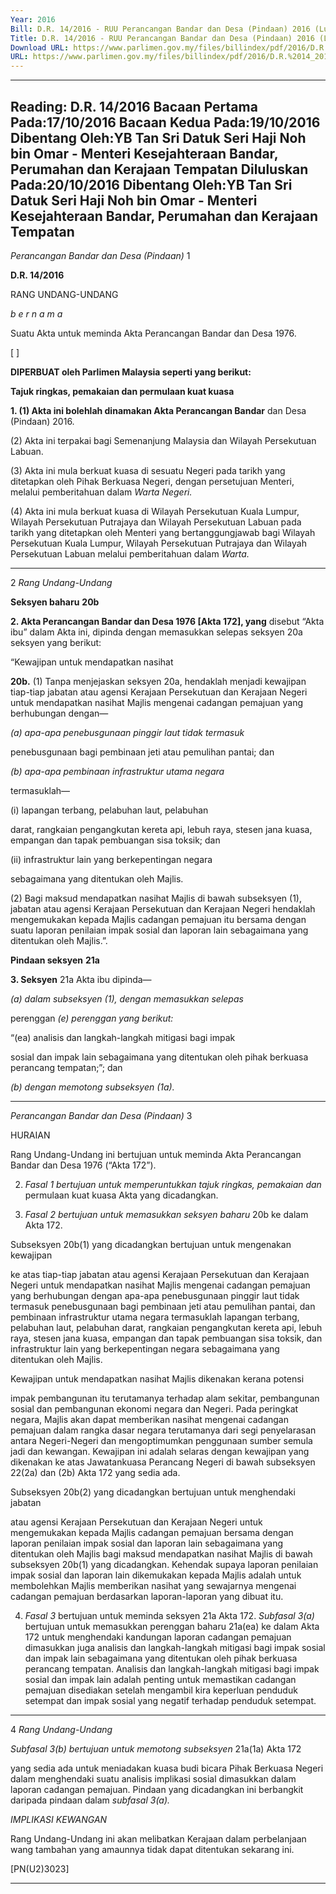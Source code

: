 ```yaml
---
Year: 2016
Bill: D.R. 14/2016 - RUU Perancangan Bandar dan Desa (Pindaan) 2016 (Lulus)
Title: D.R. 14/2016 - RUU Perancangan Bandar dan Desa (Pindaan) 2016 (Lulus)
Download URL: https://www.parlimen.gov.my/files/billindex/pdf/2016/D.R.%2014_2016%20(BM).pdf
URL: https://www.parlimen.gov.my/files/billindex/pdf/2016/D.R.%2014_2016%20(BM).pdf
---
```

---
Reading:
D.R. 14/2016
Bacaan Pertama Pada:17/10/2016
Bacaan Kedua Pada:19/10/2016
Dibentang Oleh:YB Tan Sri Datuk Seri Haji Noh bin Omar - Menteri Kesejahteraan Bandar, Perumahan dan Kerajaan Tempatan
Diluluskan Pada:20/10/2016
Dibentang Oleh:YB Tan Sri Datuk Seri Haji Noh bin Omar - Menteri Kesejahteraan Bandar, Perumahan dan Kerajaan Tempatan
---

_Perancangan Bandar dan Desa (Pindaan)_ 1

**D.R. 14/2016**

RANG UNDANG-UNDANG

_b e r n a m a_

Suatu Akta untuk meminda Akta Perancangan Bandar dan Desa
1976.

[ ]

**DIPERBUAT oleh Parlimen Malaysia seperti yang berikut:**

**Tajuk ringkas, pemakaian dan permulaan kuat kuasa**

**1. (1) Akta ini bolehlah dinamakan Akta Perancangan Bandar**
dan Desa (Pindaan) 2016.

(2) Akta ini terpakai bagi Semenanjung Malaysia dan Wilayah
Persekutuan Labuan.

(3) Akta ini mula berkuat kuasa di sesuatu Negeri pada tarikh
yang ditetapkan oleh Pihak Berkuasa Negeri, dengan persetujuan
Menteri, melalui pemberitahuan dalam _Warta Negeri._

(4) Akta ini mula berkuat kuasa di Wilayah Persekutuan
Kuala Lumpur, Wilayah Persekutuan Putrajaya dan Wilayah
Persekutuan Labuan pada tarikh yang ditetapkan oleh Menteri
yang bertanggungjawab bagi Wilayah Persekutuan Kuala Lumpur,
Wilayah Persekutuan Putrajaya dan Wilayah Persekutuan Labuan
melalui pemberitahuan dalam _Warta._


-----

2 _Rang Undang-Undang_

**Seksyen baharu** **20b**

**2. Akta Perancangan Bandar dan Desa 1976 [Akta 172], yang**
disebut “Akta ibu” dalam Akta ini, dipinda dengan memasukkan
selepas seksyen 20a seksyen yang berikut:

“Kewajipan untuk mendapatkan nasihat

**20b.** (1) Tanpa menjejaskan seksyen 20a, hendaklah menjadi
kewajipan tiap-tiap jabatan atau agensi Kerajaan Persekutuan
dan Kerajaan Negeri untuk mendapatkan nasihat Majlis
mengenai cadangan pemajuan yang berhubungan dengan—

_(a) apa-apa penebusgunaan pinggir laut tidak termasuk_

penebusgunaan bagi pembinaan jeti atau pemulihan
pantai; dan

_(b) apa-apa pembinaan infrastruktur utama negara_

termasuklah—

(i) lapangan terbang, pelabuhan laut, pelabuhan

darat, rangkaian pengangkutan kereta api,
lebuh raya, stesen jana kuasa, empangan dan
tapak pembuangan sisa toksik; dan

(ii) infrastruktur lain yang berkepentingan negara

sebagaimana yang ditentukan oleh Majlis.

(2) Bagi maksud mendapatkan nasihat Majlis di bawah
subseksyen (1), jabatan atau agensi Kerajaan Persekutuan
dan Kerajaan Negeri hendaklah mengemukakan kepada
Majlis cadangan pemajuan itu bersama dengan suatu laporan
penilaian impak sosial dan laporan lain sebagaimana yang
ditentukan oleh Majlis.”.

**Pindaan seksyen** **21a**

**3. Seksyen** 21a Akta ibu dipinda—

_(a) dalam subseksyen (1), dengan memasukkan selepas_

perenggan _(e) perenggan yang berikut:_

“(ea) analisis dan langkah-langkah mitigasi bagi impak

sosial dan impak lain sebagaimana yang ditentukan
oleh pihak berkuasa perancang tempatan;”; dan

_(b) dengan memotong subseksyen (1a)._


-----

_Perancangan Bandar dan Desa (Pindaan)_ 3

HURAIAN

Rang Undang-Undang ini bertujuan untuk meminda Akta Perancangan Bandar
dan Desa 1976 (“Akta 172”).

2. _Fasal 1 bertujuan untuk memperuntukkan tajuk ringkas, pemakaian dan_
permulaan kuat kuasa Akta yang dicadangkan.

3. _Fasal 2 bertujuan untuk memasukkan seksyen baharu_ 20b ke dalam
Akta 172.

Subseksyen 20b(1) yang dicadangkan bertujuan untuk mengenakan kewajipan

ke atas tiap-tiap jabatan atau agensi Kerajaan Persekutuan dan Kerajaan
Negeri untuk mendapatkan nasihat Majlis mengenai cadangan pemajuan yang
berhubungan dengan apa-apa penebusgunaan pinggir laut tidak termasuk
penebusgunaan bagi pembinaan jeti atau pemulihan pantai, dan pembinaan
infrastruktur utama negara termasuklah lapangan terbang, pelabuhan laut,
pelabuhan darat, rangkaian pengangkutan kereta api, lebuh raya, stesen jana
kuasa, empangan dan tapak pembuangan sisa toksik, dan infrastruktur lain
yang berkepentingan negara sebagaimana yang ditentukan oleh Majlis.

Kewajipan untuk mendapatkan nasihat Majlis dikenakan kerana potensi

impak pembangunan itu terutamanya terhadap alam sekitar, pembangunan sosial
dan pembangunan ekonomi negara dan Negeri. Pada peringkat negara, Majlis
akan dapat memberikan nasihat mengenai cadangan pemajuan dalam rangka
dasar negara terutamanya dari segi penyelarasan antara Negeri-Negeri dan
mengoptimumkan penggunaan sumber semula jadi dan kewangan. Kewajipan
ini adalah selaras dengan kewajipan yang dikenakan ke atas Jawatankuasa
Perancang Negeri di bawah subseksyen 22(2a) dan (2b) Akta 172 yang sedia
ada.

Subseksyen 20b(2) yang dicadangkan bertujuan untuk menghendaki jabatan

atau agensi Kerajaan Persekutuan dan Kerajaan Negeri untuk mengemukakan
kepada Majlis cadangan pemajuan bersama dengan laporan penilaian impak
sosial dan laporan lain sebagaimana yang ditentukan oleh Majlis bagi maksud
mendapatkan nasihat Majlis di bawah subseksyen 20b(1) yang dicadangkan.
Kehendak supaya laporan penilaian impak sosial dan laporan lain dikemukakan
kepada Majlis adalah untuk membolehkan Majlis memberikan nasihat yang
sewajarnya mengenai cadangan pemajuan berdasarkan laporan-laporan yang
dibuat itu.

4. _Fasal 3_ bertujuan untuk meminda seksyen 21a Akta 172. _Subfasal 3(a)_
bertujuan untuk memasukkan perenggan baharu 21a(ea) ke dalam Akta 172
untuk menghendaki kandungan laporan cadangan pemajuan dimasukkan
juga analisis dan langkah-langkah mitigasi bagi impak sosial dan impak
lain sebagaimana yang ditentukan oleh pihak berkuasa perancang tempatan.
Analisis dan langkah-langkah mitigasi bagi impak sosial dan impak lain adalah
penting untuk memastikan cadangan pemajuan disediakan setelah mengambil
kira keperluan penduduk setempat dan impak sosial yang negatif terhadap
penduduk setempat.


-----

4 _Rang Undang-Undang_

_Subfasal 3(b) bertujuan untuk memotong subseksyen_ 21a(1a) Akta 172

yang sedia ada untuk meniadakan kuasa budi bicara Pihak Berkuasa Negeri
dalam menghendaki suatu analisis implikasi sosial dimasukkan dalam laporan
cadangan pemajuan. Pindaan yang dicadangkan ini berbangkit daripada pindaan
dalam _subfasal 3(a)._

_IMPLIKASI KEWANGAN_

Rang Undang-Undang ini akan melibatkan Kerajaan dalam perbelanjaan wang
tambahan yang amaunnya tidak dapat ditentukan sekarang ini.

[PN(U2)3023]


-----

